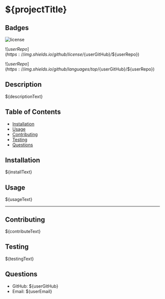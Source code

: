 # ${projectTitle}

## Badges

![license](https://img.shields.io/badge/License-GNU%20GPLv3-brightgreen)

![${userRepo}](https://img.shields.io/github/license/${userGitHub}/${userRepo})

![${userRepo}](https://img.shields.io/github/languages/top/${userGitHub}/${userRepo})


## Description

${descriptionText}

## Table of Contents

- [Installation](#installation)
- [Usage](#usage)
- [Contributing](#contributing)
- [Testing](#testing)
- [Questions](#questions)

## Installation

${installText}

## Usage

${usageText}

---

## Contributing

${contributeText}

## Testing

${testingText}

## Questions

- GitHub: ${userGitHub}
- Email: ${userEmail}


